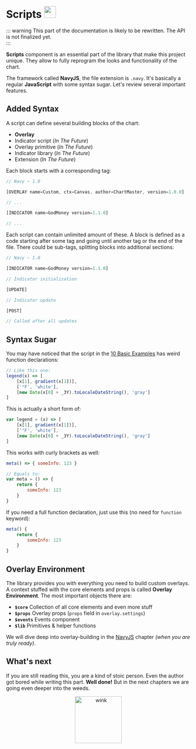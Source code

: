 
# Scripts <img src="/el.png" style="display: inline-block; margin: 0; width: 32px;" />

::: warning
This part of the documentation is likely to be rewritten. The API is not finalized yet.   
:::

**Scripts** component is an essential part of the library that make this project unique. They allow to fully reprogram the looks and functionality of the chart.

The framework called **NavyJS**, the file extension is `.navy`. It's basically a regular **JavaScript** with some syntax sugar. Let's review several important features.

## Added Syntax

A script can define several building blocks of the chart:

- **Overlay**
- Indicator script (*In The Future*)
- Overlay primitive (*In The Future*)
- Indicator library (*In The Future*)
- Extension (*In The Future*)

Each block starts with a corresponding tag:

```js
// Navy ~ 1.0

[OVERLAY name=Custom, ctx=Canvas, author=ChartMaster, version=1.0.0]

// ...

[INDICATOR name=GodMoney version=1.1.0]

// ...

```

Each script can contain unlimited amount of these. A block is defined as a code starting after some tag and going until another tag or the end of the file. There could be sub-tags, splitting blocks into additional sections:

```js
// Navy ~ 1.0

[INDICATOR name=GodMoney version=1.1.0]

// Indicator initialization

[UPDATE]

// Indicator update

[POST]

// Called after all updates

```

## Syntax Sugar

You may have noticed that the script in the [10 Basic Examples](/guide/intro/10-basic-examples.html#_7-custom-overlays) has weird function declarations:

```js
// Like this one:
legend(x) => [
    [x[1], gradient(x[1])],
    ['°F', 'white'],
    [new Date(x[0] + _3Y).toLocaleDateString(), 'gray']
]
```

This is actually a short form of:

```js
var legend = (x) => [
    [x[1], gradient(x[1])],
    ['°F', 'white'],
    [new Date(x[0] + _3Y).toLocaleDateString(), 'gray']
]
```

This works with curly brackets as well:

```js
meta() => { someInfo: 123 }

// Equals to:
var meta = () => {
    return {
        someInfo: 123
    }
}
```

If you need a full function declaration, just use this (no need for `function` keyword):

```js
meta() {
    return {
        someInfo: 123
    }
}
```

## Overlay Environment     

The library provides you with everything you need to build custom overlays. A context stuffed with the core elements and props is called **Overlay Environment**. The most important objects there are:

- **`$core`** Collection of all core elements and even more stuff
- **`$props`** Overlay props (`props` field in `overlay.settings`)
- **`$events`** Events component
- **`$lib`** Primitives & helper functions

We will dive deep into overlay-building in the [NavyJS](#) chapter *(when you are truly ready)*.

## What's next

If you are still reading this, you are a kind of stoic person. Even the author got bored while writing this part. **Well done!** But in the next chapters we are going even deeper into the weeds.

<center><img src="/doc.png" alt="wink" width="128"/></center>
